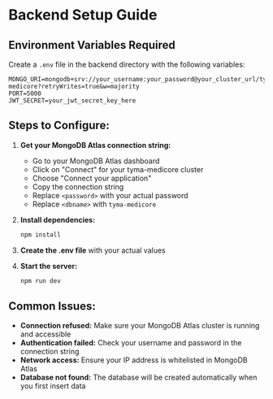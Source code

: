 # Backend Setup Guide

## Environment Variables Required

Create a `.env` file in the backend directory with the following variables:

```
MONGO_URI=mongodb+srv://your_username:your_password@your_cluster_url/tyma-medicore?retryWrites=true&w=majority
PORT=5000
JWT_SECRET=your_jwt_secret_key_here
```

## Steps to Configure:

1. **Get your MongoDB Atlas connection string:**
   - Go to your MongoDB Atlas dashboard
   - Click on "Connect" for your tyma-medicore cluster
   - Choose "Connect your application"
   - Copy the connection string
   - Replace `<password>` with your actual password
   - Replace `<dbname>` with `tyma-medicore`

2. **Install dependencies:**
   ```bash
   npm install
   ```

3. **Create the .env file** with your actual values

4. **Start the server:**
   ```bash
   npm run dev
   ```

## Common Issues:

- **Connection refused:** Make sure your MongoDB Atlas cluster is running and accessible
- **Authentication failed:** Check your username and password in the connection string
- **Network access:** Ensure your IP address is whitelisted in MongoDB Atlas
- **Database not found:** The database will be created automatically when you first insert data 